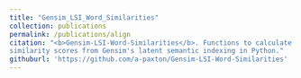 ```yaml
---
title: "Gensim_LSI_Word_Similarities"
collection: publications
permalink: /publications/align
citation: "<b>Gensim-LSI-Word-Similarities</b>. Functions to calculate various
similarity scores from Gensim's latent semantic indexing in Python."
githuburl: 'https://github.com/a-paxton/Gensim-LSI-Word-Similarities'
---
```

